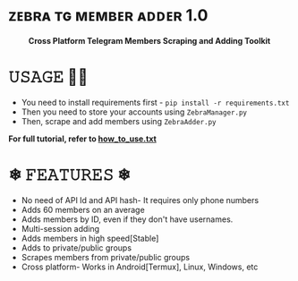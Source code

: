 # ᴢᴇʙʀᴀ ᴛɢ ᴍᴇᴍʙᴇʀ ᴀᴅᴅᴇʀ 1.0
<p align='center'><b>Cross Platform Telegram Members Scraping and Adding Toolkit</b></p>

# 𝚄𝚂𝙰𝙶𝙴 👨‍🔧

* You need to install requirements first - `pip install -r requirements.txt`
* Then you need to store your accounts using `ZebraManager.py`
* Then, scrape and add members using `ZebraAdder.py`

<b> For full tutorial, refer to <a href='https://github.com/Sumit9969/ZEBRA-TG-MEMBER-ADDER/blob/main/how_to_use.txt'>how_to_use.txt</a> </b>

# ❄︎ 𝙵𝙴𝙰𝚃𝚄𝚁𝙴𝚂 ❄︎ 

* No need of API Id and API hash- It requires only phone numbers
* Adds 60 members on an average
* Adds members by ID, even if they don't have usernames.
* Multi-session adding 
* Adds members in high speed[Stable]
* Adds to private/public groups
* Scrapes members from private/public groups
* Cross platform- Works in Android[Termux], Linux, Windows, etc

